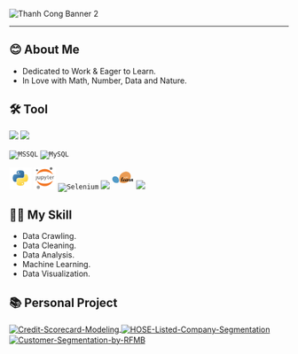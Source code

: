 ![Thanh Cong Banner 2](https://github.com/dthcong/dthcong/assets/156085700/689bf6bb-ba0c-4142-ae69-8e5d0a14022a)

---

## 😊 About Me

- Dedicated to Work & Eager to Learn.
- In Love with Math, Number, Data and Nature.

## 🛠️ Tool

<code><img src="https://www.shareicon.net/data/2016/06/24/618244_excel_2000x2000.png" width="4%"/></code>
<code><img src="https://th.bing.com/th/id/R.3a646f7af36c19f92453a872e1a6a329?rik=NGLnMz%2bk6faQkw&riu=http%3a%2f%2fit.miami.edu%2f_assets%2fimages%2fO365_Power_BI.png&ehk=HBpjA2cY61UDu8947P%2f2Gm%2fB0yMsGkb7ZeS3AFO5hBs%3d&risl=&pid=ImgRaw&r=0" width="4%"/></code>

<code><img width="40" src="https://github.com/marwin1991/profile-technology-icons/assets/19180175/3b371807-db7c-45b4-8720-c0cfc901680a" alt="MSSQL" title="MSSQL"/></code>
<code><img width="40" src="https://user-images.githubusercontent.com/25181517/183896128-ec99105a-ec1a-4d85-b08b-1aa1620b2046.png" alt="MySQL" title="MySQL"/></code>

<code><img width="40" src="https://raw.githubusercontent.com/github/explore/80688e429a7d4ef2fca1e82350fe8e3517d3494d/topics/python/python.png"></code>
<code><img width="40" src="https://raw.githubusercontent.com/github/explore/80688e429a7d4ef2fca1e82350fe8e3517d3494d/topics/jupyter-notebook/jupyter-notebook.png"></code>
<code><img width="40" src="https://user-images.githubusercontent.com/25181517/184103699-d1b83c07-2d83-4d99-9a1e-83bd89e08117.png" alt="Selenium" title="Selenium"/></code>
<code><img src="https://courses.spatialthoughts.com/images/python_foundation/pandas-logo.png" width="4%"/></code>
<code><img width="40" src="https://raw.githubusercontent.com/github/explore/80688e429a7d4ef2fca1e82350fe8e3517d3494d/topics/scikit-learn/scikit-learn.png"></code>
<code><img src="https://www.programsbuzz.com/sites/default/files/logo/seaborn-logo.png" width="4%"/></code>

## 👨‍💼 My Skill

- Data Crawling.
- Data Cleaning.
- Data Analysis.
- Machine Learning.
- Data Visualization.

## 📚 Personal Project

<a href="https://github.com/dthcong/Credit-Scorecard-Modeling">
  <img align="center" src="https://github-readme-stats.vercel.app/api/pin/?username=dthcong&repo=Credit-Scorecard-Modeling&show_icons=true&line_height=25&title_color=6aa6f8&text_color=e7e9ea&icon_color=6aa6f8&bg_color=434c5a" alt="Credit-Scorecard-Modeling" />
</a>

<a href="https://github.com/dthcong/HOSE-Listed-Company-Segmentation">
  <img align="center" src="https://github-readme-stats.vercel.app/api/pin/?username=dthcong&repo=HOSE-Listed-Company-Segmentation&show_icons=true&line_height=25&title_color=6aa6f8&text_color=e7e9ea&icon_color=6aa6f8&bg_color=434c5a" alt="HOSE-Listed-Company-Segmentation" />
</a>

<a href="https://github.com/dthcong/Customer-Segmentation-by-RFMB">
  <img align="center" src="https://github-readme-stats.vercel.app/api/pin/?username=dthcong&repo=Customer-Segmentation-by-RFMB&show_icons=true&line_height=25&title_color=6aa6f8&text_color=e7e9ea&icon_color=6aa6f8&bg_color=434c5a" alt="Customer-Segmentation-by-RFMB" />
</a>
